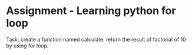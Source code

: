 
# Assignment - Learning python for loop

Task:
create a function named calculate.
return the result of factorial of 10 by using for loop.


